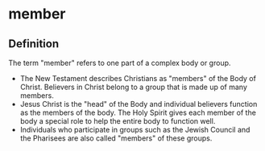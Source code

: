 # member

## Definition

The term "member" refers to one part of a complex body or group.

* The New Testament describes Christians as "members" of the Body of Christ. Believers in Christ belong to a group that is made up of many members. 
* Jesus Christ is the "head" of the Body and individual believers function as the members of the body. The Holy Spirit gives each member of the body a special role to help the entire body to function well.
* Individuals who participate in groups such as the Jewish Council and the Pharisees are also called "members" of these groups.